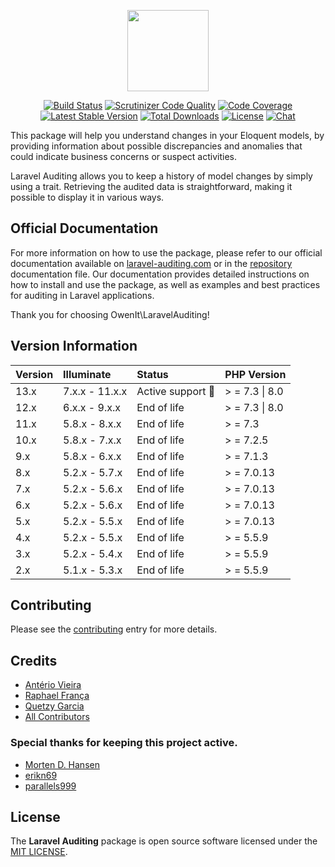 <p align="center">
    <a href="http://laravel-auditing.com" target="_blank"><img width="130" src="https://laravel-auditing.com/logo.svg#v2"></a>
</p>

<p align="center">
    <a href="https://scrutinizer-ci.com/g/owen-it/laravel-auditing/build-status/master"><img src="https://scrutinizer-ci.com/g/owen-it/laravel-auditing/badges/build.png?b=master" alt="Build Status"></a>
    <a href="https://scrutinizer-ci.com/g/owen-it/laravel-auditing/build-status/master"><img src="https://scrutinizer-ci.com/g/owen-it/laravel-auditing/badges/quality-score.png?b=master" title="Scrutinizer Code Quality"></a>
    <a href="https://scrutinizer-ci.com/g/owen-it/laravel-auditing/build-status/master"><img src="https://scrutinizer-ci.com/g/owen-it/laravel-auditing/badges/coverage.png?b=master" alt="Code Coverage"></a>
    <a href="https://packagist.org/packages/owen-it/laravel-auditing"><img src="https://poser.pugx.org/owen-it/laravel-auditing/v/stable.svg" alt="Latest Stable Version"></a>
    <a href="https://packagist.org/packages/owen-it/laravel-auditing"><img src="https://poser.pugx.org/owen-it/laravel-auditing/d/total.svg" alt="Total Downloads"></a>
    <a href="https://packagist.org/packages/owen-it/laravel-auditing"><img src="https://poser.pugx.org/owen-it/laravel-auditing/license.svg" alt="License"></a>
    <a href="https://discord.gg/csD9ysg"><img src="https://img.shields.io/badge/chat-on%20discord-7289DA.svg" alt="Chat"></a>
</p>

This package will help you understand changes in your Eloquent models, by providing information about possible discrepancies and anomalies that could indicate business concerns or suspect activities. 

Laravel Auditing allows you to keep a history of model changes by simply using a trait. Retrieving the audited data is straightforward, making it possible to display it in various ways.

## Official Documentation

For more information on how to use the package, please refer to our official documentation available on [laravel-auditing.com](https://laravel-auditing.com) or in the [repository](https://github.com/owen-it/laravel-auditing.com/blob/main/docs/guide/documentation.md) documentation file. Our documentation provides detailed instructions on how to install and use the package, as well as examples and best practices for auditing in Laravel applications.

Thank you for choosing OwenIt\LaravelAuditing!

## Version Information

Version   | Illuminate     | Status                  | PHP Version
:----------|:---------------|:------------------------|:------------
13.x      | 7.x.x - 11.x.x | Active support :rocket: | > = 7.3 \| 8.0
12.x      | 6.x.x - 9.x.x | End of life             | > = 7.3 \| 8.0
11.x      | 5.8.x - 8.x.x | End of life             | > = 7.3
10.x      | 5.8.x - 7.x.x | End of life             | > = 7.2.5
9.x       | 5.8.x - 6.x.x | End of life             | > = 7.1.3
8.x       | 5.2.x - 5.7.x | End of life             | > = 7.0.13
7.x       | 5.2.x - 5.6.x | End of life             | > = 7.0.13
6.x       | 5.2.x - 5.6.x | End of life             | > = 7.0.13
5.x       | 5.2.x - 5.5.x | End of life             | > = 7.0.13
4.x       | 5.2.x - 5.5.x | End of life             | > = 5.5.9
3.x       | 5.2.x - 5.4.x | End of life             | > = 5.5.9
2.x       | 5.1.x - 5.3.x | End of life             | > = 5.5.9

## Contributing
Please see the [contributing](http://laravel-auditing.com/docs/master/contributing) entry for more details.

## Credits
- [Antério Vieira](https://github.com/anteriovieira)
- [Raphael França](https://github.com/raphaelfranca)
- [Quetzy Garcia](https://github.com/quetzyg)
- [All Contributors](https://github.com/owen-it/laravel-auditing/graphs/contributors)

### Special thanks for keeping this project active.
- [Morten D. Hansen](https://github.com/MortenDHansen)
- [erikn69](https://github.com/erikn69)
- [parallels999](https://github.com/parallels999)

## License
The **Laravel Auditing** package is open source software licensed under the [MIT LICENSE](LICENSE.md).
